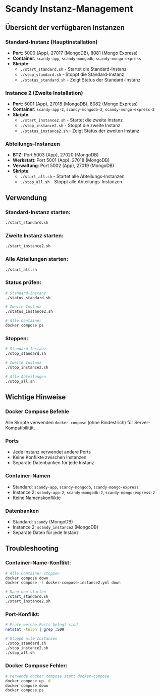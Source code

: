 # Scandy Instanz-Management

## Übersicht der verfügbaren Instanzen

### **Standard-Instanz (Hauptinstallation)**
- **Port**: 5000 (App), 27017 (MongoDB), 8081 (Mongo Express)
- **Container**: `scandy-app`, `scandy-mongodb`, `scandy-mongo-express`
- **Skripte**:
  - `./start_standard.sh` - Startet die Standard-Instanz
  - `./stop_standard.sh` - Stoppt die Standard-Instanz
  - `./status_standard.sh` - Zeigt Status der Standard-Instanz

### **Instance 2 (Zweite Installation)**
- **Port**: 5001 (App), 27018 (MongoDB), 8082 (Mongo Express)
- **Container**: `scandy-app-2`, `scandy-mongodb-2`, `scandy-mongo-express-2`
- **Skripte**:
  - `./start_instance2.sh` - Startet die zweite Instanz
  - `./stop_instance2.sh` - Stoppt die zweite Instanz
  - `./status_instance2.sh` - Zeigt Status der zweiten Instanz

### **Abteilungs-Instanzen**
- **BTZ**: Port 5003 (App), 27020 (MongoDB)
- **Werkstatt**: Port 5001 (App), 27018 (MongoDB)
- **Verwaltung**: Port 5002 (App), 27019 (MongoDB)
- **Skripte**:
  - `./start_all.sh` - Startet alle Abteilungs-Instanzen
  - `./stop_all.sh` - Stoppt alle Abteilungs-Instanzen

## Verwendung

### **Standard-Instanz starten:**
```bash
./start_standard.sh
```

### **Zweite Instanz starten:**
```bash
./start_instance2.sh
```

### **Alle Abteilungen starten:**
```bash
./start_all.sh
```

### **Status prüfen:**
```bash
# Standard-Instanz
./status_standard.sh

# Zweite Instanz
./status_instance2.sh

# Alle Container
docker compose ps
```

### **Stoppen:**
```bash
# Standard-Instanz
./stop_standard.sh

# Zweite Instanz
./stop_instance2.sh

# Alle Abteilungen
./stop_all.sh
```

## Wichtige Hinweise

### **Docker Compose Befehle**
Alle Skripte verwenden `docker compose` (ohne Bindestrich) für Server-Kompatibilität.

### **Ports**
- Jede Instanz verwendet andere Ports
- Keine Konflikte zwischen Instanzen
- Separate Datenbanken für jede Instanz

### **Container-Namen**
- Standard: `scandy-app`, `scandy-mongodb`, `scandy-mongo-express`
- Instance 2: `scandy-app-2`, `scandy-mongodb-2`, `scandy-mongo-express-2`
- Keine Namenskonflikte

### **Datenbanken**
- Standard: `scandy` (MongoDB)
- Instance 2: `scandy_instance2` (MongoDB)
- Separate Daten für jede Instanz

## Troubleshooting

### **Container-Name-Konflikt:**
```bash
# Alle Container stoppen
docker compose down
docker compose -f docker-compose-instance2.yml down

# Dann neu starten
./start_standard.sh
./start_instance2.sh
```

### **Port-Konflikt:**
```bash
# Prüfe welche Ports belegt sind
netstat -tulpn | grep :500

# Stoppe alle Instanzen
./stop_standard.sh
./stop_instance2.sh
./stop_all.sh
```

### **Docker Compose Fehler:**
```bash
# Verwende docker compose statt docker-compose
docker compose up -d
docker compose down
docker compose ps
``` 